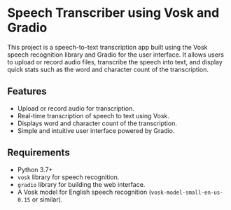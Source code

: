 # Speech Transcriber using Vosk and Gradio

This project is a speech-to-text transcription app built using the Vosk speech recognition library and Gradio for the user interface. It allows users to upload or record audio files, transcribe the speech into text, and display quick stats such as the word and character count of the transcription.

## Features
- Upload or record audio for transcription.
- Real-time transcription of speech to text using Vosk.
- Displays word and character count of the transcription.
- Simple and intuitive user interface powered by Gradio.

## Requirements
- Python 3.7+
- `vosk` library for speech recognition.
- `gradio` library for building the web interface.
- A Vosk model for English speech recognition (`vosk-model-small-en-us-0.15` or similar).
